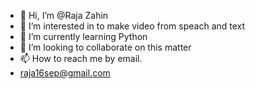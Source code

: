- 👋 Hi, I’m @Raja Zahin
- 👀 I’m interested in to make video from speach and text
- 🌱 I’m currently learning Python
- 💞️ I’m looking to collaborate on this matter
- 📫 How to reach me by email.
- raja16sep@gmail.com

<!---
raja16sep/raja16sep is a ✨ special ✨ repository because its `README.md` (this file) appears on your GitHub profile.
You can click the Preview link to take a look at your changes.
--->
